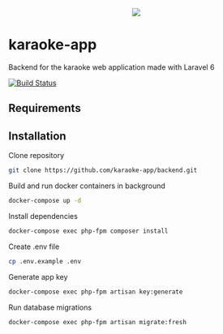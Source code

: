 <p align="center">
  <img src="https://user-images.githubusercontent.com/8562128/68948016-3a7e8080-07b7-11ea-812c-b7bbec1b9c9b.png">
</p>

# karaoke-app

Backend for the karaoke web application made with Laravel 6

[![Build Status](https://travis-ci.com/karaoke-app/backend.svg?branch=dev)](https://travis-ci.com/karaoke-app/backend)

## Requirements

## Installation

Clone repository

```sh
git clone https://github.com/karaoke-app/backend.git
```

Build and run docker containers in background

```sh
docker-compose up -d
```

Install dependencies

```sh
docker-compose exec php-fpm composer install
```

Create .env file
```sh
cp .env.example .env
```

Generate app key

```sh
docker-compose exec php-fpm artisan key:generate
```

Run database migrations

```sh
docker-compose exec php-fpm artisan migrate:fresh
